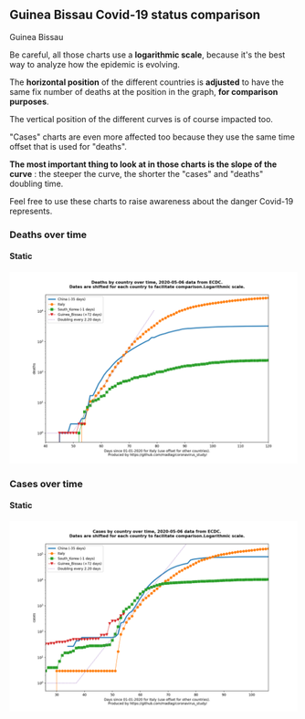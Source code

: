 ## Guinea Bissau Covid-19 status comparison 

Guinea Bissau



Be careful, all those charts use a **logarithmic scale**, because it's the best way to analyze how the epidemic is evolving.
 
The **horizontal position** of the different countries is **adjusted** to have the same fix number of deaths at the position in the graph, **for comparison purposes**.

The vertical position of the different curves is of course impacted too.

"Cases" charts are even more affected too because they use the same time offset that is used for "deaths".

**The most important thing to look at in those charts is the slope of the curve** : the steeper the curve, the shorter the "cases" and "deaths" doubling time.

Feel free to use these charts to raise awareness about the danger Covid-19 represents. 


 
### Deaths over time
 
#### Static
![Guinea Bissau covid-19 deaths static chart](https://raw.githubusercontent.com/madlag/coronavirus_study/master/notebooks/graphs/2020-05-06/countries/Guinea_Bissau/2020-05-06_Guinea_Bissau_deaths.png "Guinea Bissau covid-19 deaths static chart")   

 
### Cases over time
 
#### Static
![Guinea Bissau covid-19 cases static chart](https://raw.githubusercontent.com/madlag/coronavirus_study/master/notebooks/graphs/2020-05-06/countries/Guinea_Bissau/2020-05-06_Guinea_Bissau_cases.png "Guinea Bissau covid-19 cases static chart")   

